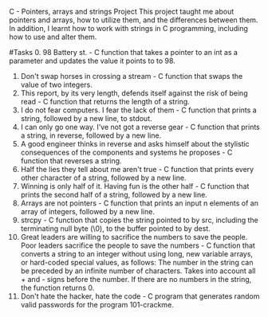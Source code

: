 C - Pointers, arrays and strings Project
This project taught me about pointers and arrays, how to utilize them, and the differences between them. In addition, I learnt how to work with strings in C programming, including how to use and alter them.

#Tasks
0. 98 Battery st. - C function that takes a pointer to an int as a parameter and updates the value it points to to 98.
1. Don't swap horses in crossing a stream - C function that swaps the value of two integers.
2. This report, by its very length, defends itself against the risk of being read - C function that returns the length of a string.
3. I do not fear computers. I fear the lack of them - C function that prints a string, followed by a new line, to stdout.
4. I can only go one way. I've not got a reverse gear - C function that prints a string, in reverse, followed by a new line.
5. A good engineer thinks in reverse and asks himself about the stylistic consequences of the components and systems he proposes - C function that reverses a string.
6. Half the lies they tell about me aren't true - C function that prints every other character of a string, followed by a new line.
7. Winning is only half of it. Having fun is the other half - C function that prints the second half of a string, followed by a new line.
8. Arrays are not pointers - C function that prints an input n elements of an array of integers, followed by a new line.
9. strcpy - C function that copies the string pointed to by src, including the terminating null byte (\0), to the buffer pointed to by dest.
10. Great leaders are willing to sacrifice the numbers to save the people. Poor leaders sacrifice the people to save the numbers - C function that converts a string to an integer without using long, new variable arrays, or hard-coded special values, as follows: The number in the string can be preceded by an infinite number of characters. Takes into account all + and - signs before the number. If there are no numbers in the string, the function returns 0.
11. Don't hate the hacker, hate the code - C program that generates random valid passwords for the program 101-crackme.
